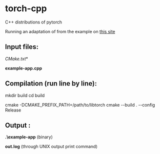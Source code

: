 # torch-cpp
C++ distributions of pytorch



Running an adaptation of from the example on [this site](https://pytorch.org/cppdocs/installing.html)

## Input files: 

**CMake*.txt**

**example-app.cpp**



## Compilation (run line by line): 

mkdir build
cd build

cmake -DCMAKE_PREFIX_PATH=/path/to/libtorch
cmake --build . --config Release



## Output : 

**.\example-app**	   (binary)

**out.log** 				    (through UNIX output print command)